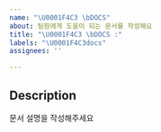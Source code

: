 ```yaml
---
name: "\U0001F4C3 \bDOCS"
about: 팀원에게 도움이 되는 문서를 작성해요
title: "\U0001F4C3 \bDOCS :"
labels: "\U0001F4C3docs"
assignees: ''

---
```


## Description
문서 설명을 작성해주세요
